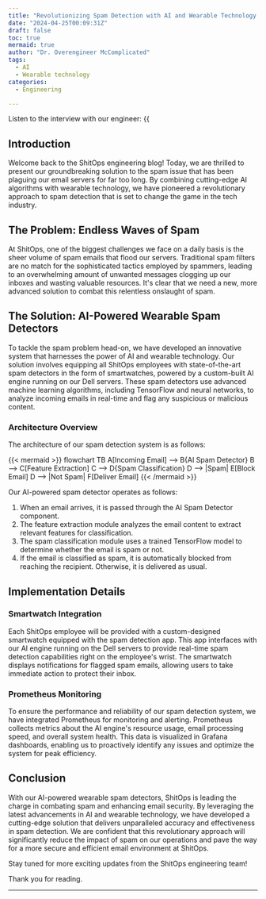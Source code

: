 ```yaml
---
title: "Revolutionizing Spam Detection with AI and Wearable Technology at ShitOps"
date: "2024-04-25T00:09:31Z"
draft: false
toc: true
mermaid: true
author: "Dr. Overengineer McComplicated"
tags:
  - AI
  - Wearable technology
categories:
  - Engineering

---
```


Listen to the interview with our engineer: {{<audio src="https://s3.chaops.de/shitops/podcasts/revolutionizing-spam-detection-with-ai-and-wearable-technology-at-shitops.mp3" class="audio">}}

## Introduction

Welcome back to the ShitOps engineering blog! Today, we are thrilled to present our groundbreaking solution to the spam issue that has been plaguing our email servers for far too long. By combining cutting-edge AI algorithms with wearable technology, we have pioneered a revolutionary approach to spam detection that is set to change the game in the tech industry.

## The Problem: Endless Waves of Spam

At ShitOps, one of the biggest challenges we face on a daily basis is the sheer volume of spam emails that flood our servers. Traditional spam filters are no match for the sophisticated tactics employed by spammers, leading to an overwhelming amount of unwanted messages clogging up our inboxes and wasting valuable resources. It's clear that we need a new, more advanced solution to combat this relentless onslaught of spam.

## The Solution: AI-Powered Wearable Spam Detectors

To tackle the spam problem head-on, we have developed an innovative system that harnesses the power of AI and wearable technology. Our solution involves equipping all ShitOps employees with state-of-the-art spam detectors in the form of smartwatches, powered by a custom-built AI engine running on our Dell servers. These spam detectors use advanced machine learning algorithms, including TensorFlow and neural networks, to analyze incoming emails in real-time and flag any suspicious or malicious content.

### Architecture Overview

The architecture of our spam detection system is as follows:

{{< mermaid >}}
flowchart TB
    A[Incoming Email] --> B{AI Spam Detector}
    B --> C[Feature Extraction]
    C --> D{Spam Classification}
    D --> |Spam| E[Block Email]
    D --> |Not Spam| F[Deliver Email]
{{< /mermaid >}}

Our AI-powered spam detector operates as follows:
1. When an email arrives, it is passed through the AI Spam Detector component.
2. The feature extraction module analyzes the email content to extract relevant features for classification.
3. The spam classification module uses a trained TensorFlow model to determine whether the email is spam or not.
4. If the email is classified as spam, it is automatically blocked from reaching the recipient. Otherwise, it is delivered as usual.

## Implementation Details

### Smartwatch Integration

Each ShitOps employee will be provided with a custom-designed smartwatch equipped with the spam detection app. This app interfaces with our AI engine running on the Dell servers to provide real-time spam detection capabilities right on the employee's wrist. The smartwatch displays notifications for flagged spam emails, allowing users to take immediate action to protect their inbox.

### Prometheus Monitoring

To ensure the performance and reliability of our spam detection system, we have integrated Prometheus for monitoring and alerting. Prometheus collects metrics about the AI engine's resource usage, email processing speed, and overall system health. This data is visualized in Grafana dashboards, enabling us to proactively identify any issues and optimize the system for peak efficiency.

## Conclusion

With our AI-powered wearable spam detectors, ShitOps is leading the charge in combating spam and enhancing email security. By leveraging the latest advancements in AI and wearable technology, we have developed a cutting-edge solution that delivers unparalleled accuracy and effectiveness in spam detection. We are confident that this revolutionary approach will significantly reduce the impact of spam on our operations and pave the way for a more secure and efficient email environment at ShitOps.

Stay tuned for more exciting updates from the ShitOps engineering team!

Thank you for reading.

---